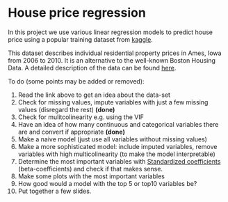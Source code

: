 # House price regression

In this project we use various linear regression models to predict house price using a popular training dataset from [kaggle](https://www.kaggle.com/c/house-prices-advanced-regression-techniques).

This dataset describes individual residential property prices in Ames, Iowa from 2006 to 2010. It is an alternative to the well-known Boston Housing Data. A detailed description of the data can be found [here](https://www.tandfonline.com/doi/abs/10.1080/10691898.2011.11889627?src=recsys&).

To do (some points may be added or removed):

1. Read the link above to get an idea about the data-set
2. Check for missing values, impute variables with just a few missing values (disregard the rest) **(done)**
3. Check for mulitcolinearity e.g. using the VIF
4. Have an idea of how many continuous and categorical variables there are and convert if appropriate **(done)**
5. Make a naive model (just use all variables without missing values)
6. Make a more sophisticated model: include imputed variables, remove variables with high multicolinearity (to make the model interpretable)
7. Determine the most important variables with [Standardized coefficients](https://en.wikipedia.org/wiki/Standardized_coefficient) (beta-coefficients) and check if that makes sense.
8. Make some plots with the most important variables
10. How good would a model with the top 5 or top10 variables be?
11. Put together a few slides.

